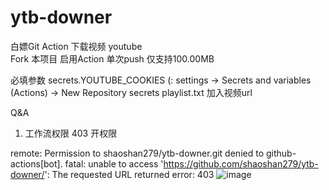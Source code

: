 # ytb-downer
白嫖Git Action 下载视频 youtube  
Fork 本项目 启用Action
单次push  仅支持100.00MB

必填参数
secrets.YOUTUBE_COOKIES     (: settings -> Secrets and variables (Actions) -> New Repository secrets
playlist.txt 加入视频url


Q&A
1. 工作流权限 403 开权限

remote: Permission to shaoshan279/ytb-downer.git denied to github-actions[bot]. 
fatal: unable to access 'https://github.com/shaoshan279/ytb-downer/': The requested URL returned error: 403
![image](https://user-images.githubusercontent.com/62538128/216339155-b5f1b126-dbd7-4d25-b553-8ef822aad243.png)
